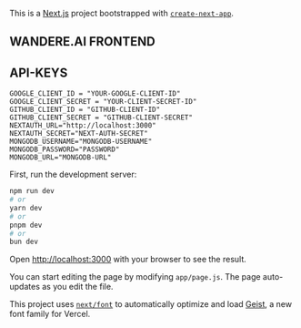 This is a [Next.js](https://nextjs.org) project bootstrapped with [`create-next-app`](https://github.com/vercel/next.js/tree/canary/packages/create-next-app).

## WANDERE.AI FRONTEND

## API-KEYS
```
GOOGLE_CLIENT_ID = "YOUR-GOOGLE-CLIENT-ID"
GOOGLE_CLIENT_SECRET = "YOUR-CLIENT-SECRET-ID"
GITHUB_CLIENT_ID = "GITHUB-CLIENT-ID"
GITHUB_CLIENT_SECRET = "GITHUB-CLIENT-SECRET"
NEXTAUTH_URL="http://localhost:3000"
NEXTAUTH_SECRET="NEXT-AUTH-SECRET"
MONGODB_USERNAME="MONGODB-USERNAME"
MONGODB_PASSWORD="PASSWORD"
MONGODB_URL="MONGODB-URL"
```

First, run the development server:

```bash
npm run dev
# or
yarn dev
# or
pnpm dev
# or
bun dev
```

Open [http://localhost:3000](http://localhost:3000) with your browser to see the result.

You can start editing the page by modifying `app/page.js`. The page auto-updates as you edit the file.

This project uses [`next/font`](https://nextjs.org/docs/app/building-your-application/optimizing/fonts) to automatically optimize and load [Geist](https://vercel.com/font), a new font family for Vercel.
